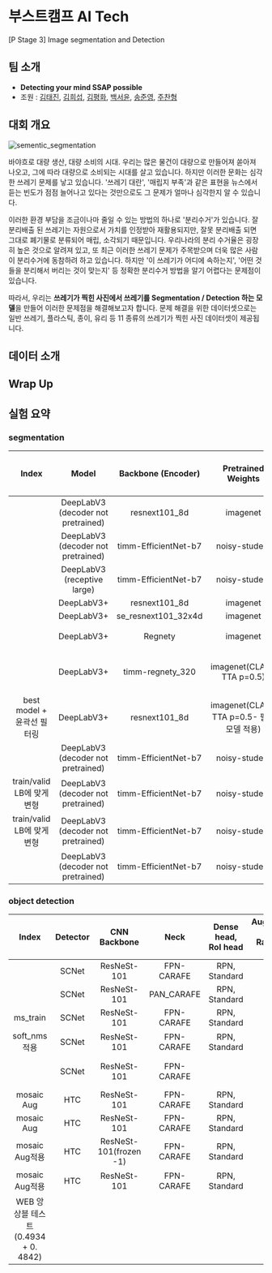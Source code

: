 # 부스트캠프 AI Tech
[P Stage 3] Image segmentation and Detection



## 팀 소개

- **Detecting your mind SSAP possible**
- 조원 : [김태진](https://github.com/ktj9279), [김희섭](https://github.com/gan-ta), [김평화](https://github.com/Ajou201421102), [백서윤](https://github.com/seoyoonbaek), [송준영](https://github.com/jy1559), [주찬형](https://github.com/joochanhyeong)


## 대회 개요
![sementic_segmentation](https://user-images.githubusercontent.com/39492330/120090670-42a2d480-c13f-11eb-97f7-4095a30fea3a.png)

바야흐로 대량 생산, 대량 소비의 시대. 우리는 많은 물건이 대량으로 만들어져 쏟아져 나오고, 그에 따라 대량으로 소비되는 시대를 살고 있습니다. 하지만 이러한 문화는 심각한 쓰레기 문제를 낳고 있습니다. '쓰레기 대란', '매립지 부족'과 같은 표현을 뉴스에서 듣는 빈도가 점점 늘어나고 있다는 것만으로도 그 문제가 얼마나 심각한지 알 수 있습니다.

이러한 환경 부담을 조금이나마 줄일 수 있는 방법의 하나로 '분리수거'가 있습니다. 잘 분리배출 된 쓰레기는 자원으로서 가치를 인정받아 재활용되지만, 잘못 분리배출 되면 그대로 폐기물로 분류되어 매립, 소각되기 때문입니다. 우리나라의 분리 수거율은 굉장히 높은 것으로 알려져 있고, 또 최근 이러한 쓰레기 문제가 주목받으며 더욱 많은 사람이 분리수거에 동참하려 하고 있습니다. 하지만 '이 쓰레기가 어디에 속하는지', '어떤 것들을 분리해서 버리는 것이 맞는지' 등 정확한 분리수거 방법을 알기 어렵다는 문제점이 있습니다.

따라서, 우리는 **쓰레기가 찍힌 사진에서 쓰레기를 Segmentation / Detection 하는 모델**을 만들어 이러한 문제점을 해결해보고자 합니다. 문제 해결을 위한 데이터셋으로는 일반 쓰레기, 플라스틱, 종이, 유리 등 11 종류의 쓰레기가 찍힌 사진 데이터셋이 제공됩니다.

## 데이터 소개

## Wrap Up


## 실험 요약

### segmentation
|            Index           |                Model               |  Backbone (Encoder)  |            Pretrained Weights            |  mIOU  | Validation Loss |   Validation mIOU   | Loss Function (default: CE) | Optimizer (default: Adam) | Weight Decay (default: 1e-6) | Batch Size (default: 16) |  Learning Rate (default: 1e-3) | Seed (default: 14) | The Best Epoch (Validation) | Elapsed Time per Epoch |                               API                               |         JSON Filename         |
|:--------------------------:|:----------------------------------:|:--------------------:|:----------------------------------------:|:------:|:---------------:|:-------------------:|:---------------------------:|:-------------------------:|:----------------------------:|:------------------------:|:------------------------------:|:------------------:|:---------------------------:|:----------------------:|:---------------------------------------------------------------:|:-----------------------------:|
|                            | DeepLabV3 (decoder not pretrained) | resnext101_8d        | imagenet                                 | 0.5810 | ?               | 약 0.44             | CE                          | Adam                      | 1.0E-06                      | 8                        | 1.0E-04                        | 21                 | 7                           | 6 min.                 | torchvision.models.segmentation                                 | config_ResNext_deeplabv3.json |
|                            | DeepLabV3 (decoder not pretrained) | timm-EfficientNet-b7 | noisy-student                            | 0.5923 | 0.338           | 0.4613              | CE                          | Adam                      | 1.0E-06                      | 4                        | 1.0E-04                        | 21                 | 9                           | 8 min                  | https://github.com/rwightman/pytorch-image-models               | config_Effib7_deeplabv3.json  |
|                            | DeepLabV3 (receptive large)        | timm-EfficientNet-b7 | noisy-student                            | 0.5878 | no valid        | no valid            | CE                          | Adam                      | 1.0E-06                      | 4                        | 1.0E-04                        | 21                 | 8                           |                        |                                                                 | config_Effib7_deeplabv3.json  |
|                            | DeepLabV3+                         | resnext101_8d        | imagenet                                 | 0.6065 | -               | -                   | CE                          | Adam                      | 1.0E-06                      | 8                        | 5.0E-05                        | 14                 | 10                          | 14 min.                | segmentation_models.pytorch                                     |                               |
|                            | DeepLabV3+                         | se_resnext101_32x4d  | imagenet                                 | 0.5768 | 0.2758          | 0.5683              | CE                          | Adam                      | 1.0E-06                      | 8                        | 1.0E-04                        | 14                 | 7                           | 13 min                 | segmentation_models.pytorch                                     |                               |
|                            | DeepLabV3+                         | Regnety              | imagenet                                 | 0.5832 |                 | 0.5088(수정전 코드) | CE                          | Adam                      | 1.0E-06                      | 4                        | 1.0E-04                        | 21                 | 6                           | 18min                  |                                                                 |                               |
|                            | DeepLabV3+                         | timm-regnety_320     | imagenet(CLAHE TTA p=0.5)                | 0.5997 |                 | 0.5173              |  ce dice (0.75, 0.25)       | AdamP                     | 1.0E-05                      | 4                        | encoder: 1e-5, deconder : 1e-4 | 914                | 10                          | 18min                  | OneCycleLR                                                      |                               |
| best model + 윤곽선 필터링 | DeepLabV3+                         | resnext101_8d        | imagenet(CLAHE TTA p=0.5- 필터모델 적용) | 0.612  |                 |                     |                             |                           |                              |                          |                                |                    |                             |                        |                                                                 |                               |
|                            | DeepLabV3 (decoder not pretrained) | timm-EfficientNet-b7 | noisy-student                            | 0.5923 | 0.338           | 0.4613              | CE                          | Adam                      | 1.0E-06                      | 4                        | 1.0E-04                        | 21                 | 9                           | 8 min                  | https://github.com/rwightman/pytorch-image-models               | config_Effib7_deeplabv3.json  |
| train/valid LB에 맞게 변형 | DeepLabV3 (decoder not pretrained) | timm-EfficientNet-b7 | noisy-student                            | 0.5807 |                 | 0.5363              | BCE                         | Adam                      | 1.0E-06                      | 4                        | 5.0E-05                        | 14                 | 12                          | 10m                    | segmentation_models.pytorch                                     |                               |
| train/valid LB에 맞게 변형 | DeepLabV3 (decoder not pretrained) | timm-EfficientNet-b7 | noisy-student                            | 0.5804 |                 | 0.5202              | BCE+DICE                    | Adam                      | 1.0E-06                      | 4                        | 5.0E-05                        | 14                 | 16                          | 10m                    | segmentation_models.pytorch                                     |                               |
|                            | DeepLabV3 (decoder not pretrained) | timm-EfficientNet-b7 | noisy-student                            | 0.5826 |                 |                     | CE+Dice_loss                | Adam                      | 1.0E-06                      | 4                        | 1.0E-04                        | 14                 | 9                           | 20m                    | https://github.com/hubutui/DiceLoss-PyTorch/blob/master/loss.py |                               |


### object detection
|                Index                | Detector |      CNN Backbone      |    Neck    | Dense head, RoI head | Augmentation (default: RandomFlip TTA) | Validation Loss | Submission mAP | The Best Epoch  (Validation mAP) | Loss Function (cls / bbox) | Sheduler Config ( Epoch, Optimizer, etc) default : base (12,SGD)  | Learning Rate  (default: 1e-3) | Weight Decay  (default: 1e-6) | Batch Size (default: 4) | Seed (default: ?) | API (default: mmdetection) |
|:-----------------------------------:|:--------:|:----------------------:|:----------:|:--------------------:|:--------------------------------------:|:---------------:|:--------------:|:--------------------------------:|:--------------------------:|:-----------------------------------------------------------------:|:------------------------------:|:-----------------------------:|:-----------------------:|:-----------------:|:--------------------------:|
|                                     | SCNet    | ResNeSt-101            | FPN-CARAFE | RPN, Standard        | default                                |                 | 0.5103         | 25(0.282, 0.430)                 | CE/SmoothL1                | 26,Adam, [16,22]                                                  | 5.0E-05                        | default                       | 8                       | 2020              | default                    |
|                                     | SCNet    | ResNeSt-101            | PAN_CARAFE | RPN, Standard        | default                                |                 | 0.5014         | 19(0.282, 0.430)                 | CE/SmoothL1                | 25,Adam, [16,22]                                                  | 5.0E-05                        | default                       | default                 | 2020              | default                    |
| ms_train                            | SCNet    | ResNeSt-101            | FPN-CARAFE | RPN, Standard        | default                                |                 | 0.5078         | 20(0.277, 0.419)                 | CE/SmoothL1                | 25,Adam, [16,22]                                                  | 5.0E-05                        | default                       | default                 | 2020              | default                    |
| soft_nms 적용                       | SCNet    | ResNeSt-101            | FPN-CARAFE | RPN, Standard        | default                                |                 | 0.5105         | 25(0.279, 0.429)                 | CE/SmoothL1                | 25,Adam, [16,22]                                                  | 5.0E-05                        | default                       | default                 | 2020              | default                    |
|                                     | SCNet    | ResNeSt-101            | FPN-CARAFE |                      | v1                                     |                 | 0.5150         | 31 mAP_50: 0.426 mAP: 0.264      |                            | 36, AdamW, schedule_3x_adamw_step                                 | 1.0E-04                        | 0.05                          | 8                       | 2020              | default                    |
| mosaic Aug                          | HTC      | ResNeSt-101            | FPN-CARAFE | RPN, Standard        | default                                |                 | 0.5089         | 19(0.297, 0.451)                 | CE/SmoothL1                | 24,Adam, [16,22]                                                  | 5.0E-05                        | 0.000001                      | default                 | 2020              | default                    |
| mosaic Aug                          | HTC      | ResNeSt-101            | FPN-CARAFE | RPN, Standard        | default                                |                 | 0.5099         | 18(0.309,0.436)                  | CE/SmoothL1                | 24,Adam, [16,22]                                                  | 1.0E-04                        | 1.00E-05                      | default                 | 2020              | default                    |
| mosaic Aug적용                      | HTC      | ResNeSt-101(frozen -1) | FPN-CARAFE | RPN, Standard        | default                                |                 | 0.5025         | 22(0.305, 0.441)                 | CE/SmoothL1                | 24,Adam, [16,22]                                                  | 4.0E-01                        | 0.00001                       | default                 | 2020              | default                    |
| mosaic Aug적용                      | HTC      | ResNeSt-101            | FPN-CARAFE | RPN, Standard        | jin-v1.1                               |                 | 0.5188         | 28(0.301, 0.456)                 | CE/SmoothL1                | 36, AdamW, sheduler_tunning                                       | 1.0E-04                        | 0.05                          | 8                       | 2020              | default                    |
| WEB 앙상블 테스트 (0.4934 + 0. 4842) |          |                        |            |                      |                                        |                 | 0.5302         |                                  |                            |                                                                   |                                |                               |                         |                   |                            |
